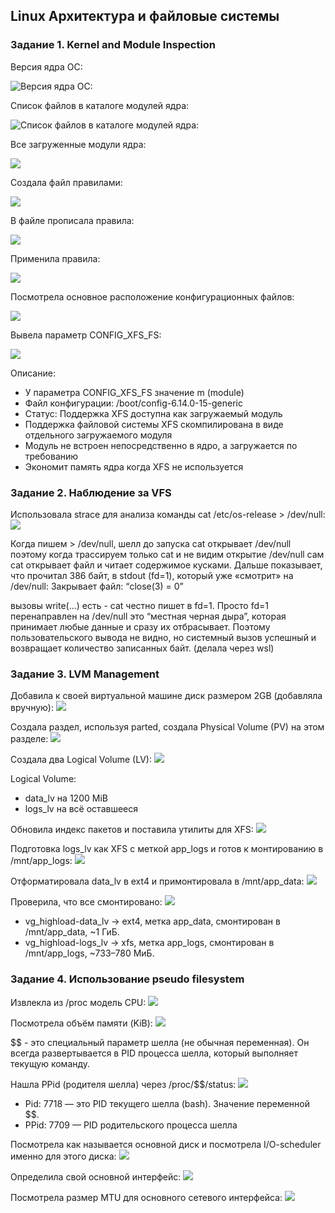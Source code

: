 ## Linux Архитектура и файловые системы

### Задание 1. Kernel and Module Inspection

Версия ядра ОС:

![Версия ядра ОС:](https://github.com/nastyane/Operation-of-high-load-systems/blob/master/images/image18.png)

Список файлов в каталоге модулей ядра:

![Список файлов в каталоге модулей ядра:](https://github.com/nastyane/Operation-of-high-load-systems/blob/master/images/image9.png)

Все загруженные модули ядра:

![](https://github.com/nastyane/Operation-of-high-load-systems/blob/master/images/image10.png)

Создала файл правилами:

![](https://github.com/nastyane/Operation-of-high-load-systems/blob/master/images/image5.png)

В файле прописала правила:

![](https://github.com/nastyane/Operation-of-high-load-systems/blob/master/images/image17.png)

Применила правила:

![](https://github.com/nastyane/Operation-of-high-load-systems/blob/master/images/image15.png)

Посмотрела основное расположение конфигурационных файлов:

![](https://github.com/nastyane/Operation-of-high-load-systems/blob/master/images/image3.png)

Вывела параметр CONFIG_XFS_FS:

![](https://github.com/nastyane/Operation-of-high-load-systems/blob/master/images/image14.png)

Описание: 
- У параметра CONFIG_XFS_FS значение m (module)
- Файл конфигурации: /boot/config-6.14.0-15-generic
- Статус: Поддержка XFS доступна как загружаемый модуль
- Поддержка файловой системы XFS скомпилирована в виде отдельного загружаемого модуля
- Модуль не встроен непосредственно в ядро, а загружается по требованию
- Экономит память ядра когда XFS не используется

### Задание 2. Наблюдение за VFS

Использовала strace для анализа команды cat  /etc/os-release > /dev/null:
![](https://github.com/nastyane/Operation-of-high-load-systems/blob/master/images/img.png)

Когда пишем > /dev/null, шелл до запуска cat открывает /dev/null поэтому когда трассируем только cat и не видим открытие /dev/null
сам cat открывает файл и читает содержимое кусками. Дальше показывает, что прочитал 386 байт, в stdout (fd=1), который уже «смотрит» на /dev/null:
Закрывает файл: “close(3) = 0”

вызовы write(...) есть - cat честно пишет в fd=1.
Просто fd=1 перенаправлен на /dev/null это “местная черная дыра”, которая принимает любые данные и сразу их отбрасывает. Поэтому пользовательского вывода не видно, но системный вызов успешный и возвращает количество записанных байт.
(делала через wsl)

### Задание 3. LVM Management 

Добавила к своей виртуальной машине диск размером 2GB (добавляла вручную):
![](images/image6.png)

Создала раздел, используя parted, создала Physical Volume (PV) на этом разделе:
![](images/image19.png)

Создала два Logical Volume (LV):
![](images/image1.png)

Logical Volume:
- data_lv на 1200 MiB
- logs_lv на всё оставшееся

Обновила индекс пакетов и поставила утилиты для XFS:
![](images/image4.png)

Подготовка logs_lv как XFS с меткой app_logs и готов к монтированию в /mnt/app_logs:
![](images/image2.png)

Отформатировала data_lv в ext4 и примонтировала в /mnt/app_data:
![](images/image16.png)

Проверила, что все смонтировано:
![](images/image23.png)

- vg_highload-data_lv → ext4, метка app_data, смонтирован в /mnt/app_data, ~1 ГиБ.
- vg_highload-logs_lv → xfs, метка app_logs, смонтирован в /mnt/app_logs, ~733–780 МиБ.


### Задание 4. Использование pseudo filesystem

Извлекла из /proc модель CPU:
![](images/image12.png)

Посмотрела объём памяти (KiB):
![](images/image21.png)

$$ - это специальный параметр шелла (не обычная переменная). Он всегда развертывается в PID процесса шелла, который выполняет текущую команду.

Нашла PPid (родителя шелла) через /proc/$$/status:
![](images/image8.png)


- Pid: 7718 — это PID текущего шелла (bash). Значение переменной $$.
- PPid: 7709 — PID родительского процесса шелла

Посмотрела как называется основной диск и посмотрела I/O-scheduler именно для этого диска:
![](images/image13.png)

Определила свой основной интерфейс:
![](images/image11.png)

Посмотрела размер MTU для основного сетевого интерфейса:
![](images/image24.png)
